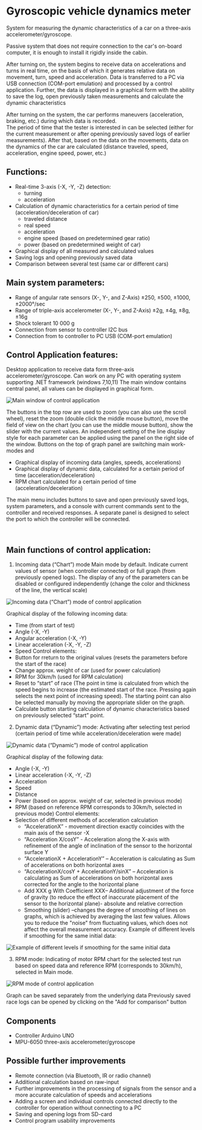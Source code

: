 # Gyroscopic vehicle dynamics meter

System for measuring the dynamic characteristics of a car on a three-axis accelerometer/gyroscope.

Passive system that does not require connection to the car's on-board computer, it is enough to install it rigidly inside the cabin.

After turning on, the system begins to receive data on accelerations and turns in real time, on the basis of which it generates relative data on movement, turn, speed and acceleration. 
Data is transferred to a PC via USB connection (COM-port emulation) and processed by a control application. 
Further, the data is displayed in a graphical form with the ability to save the log, open previously taken measurements and calculate the dynamic characteristics

After turning on the system, the car performs maneuvers (acceleration, braking, etc.) during which data is recorded.  
The period of time that the tester is interested in can be selected (either for the current measurement or after opening previously saved logs of earlier measurements).
After that, based on the data on the movements, data on the dynamics of the car are calculated (distance traveled, speed, acceleration, engine speed, power, etc.)

## Functions:

* Real-time 3-axis (-X, -Y, -Z) detection: 
  - turning
  - acceleration
* Calculation of dynamic characteristics for a certain period of time (acceleration/deceleration of car)
  - traveled distance
  - real speed
  - acceleration
  - engine speed (based on predetermined gear ratio)
  - power (based on predetermined weight of car)
* Graphical display of all measured and calculated values
* Saving logs and opening previously saved data 
* Comparison between several test (same car or different cars) 

## Main system parameters:

* Range of angular rate sensors (X-, Y-, and Z-Axis)		±250, ±500, ±1000, ±2000°/sec
* Range of triple-axis accelerometer (X-, Y-, and Z-Axis)	±2g, ±4g, ±8g, ±16g
* Shock tolerant 						10 000 g 
* Connection from sensor to controller				I2C bus
* Connection from to controller to PC				USB (COM-port emulation)

## Control Application features:
Desktop application to receive data form three-axis accelerometer/gyroscope.
Can work on any PC with operating system supporting .NET framework (windows 7,10,11)
The main window contains central panel, all values can be displayed in graphical form.

![Main window of control application](https://github.com/Brabn/GyroscopicMeter/blob/main/Photo/GyroControl.Control_application.png)

The buttons in the top row are used to zoom (you can also use the scroll wheel), reset the zoom (double click the middle mouse button), move the field of view on the chart (you can use the middle mouse button), show the slider with the current values.
An independent setting of the line display style for each parameter can be applied using the panel on the right side of the window.
Buttons on the top of graph panel are switching main work-modes and 
* Graphical display of incoming data (angles, speeds, accelerations)
* Graphical display of dynamic data, calculated for a certain period of time (acceleration/deceleration)
* RPM chart calculated for a certain period of time (acceleration/deceleration)

The main menu includes buttons to save and open previously saved logs, system parameters, and a console with current commands sent to the controller and received responses.
A separate panel is designed to select the port to which the controller will be connected.

 
## Main functions of control application:
1.	Incoming data (“Chart”) mode
Main mode by default. Indicate current values of sensor (when controller connected) or full graph (from previously opened logs). The display of any of the parameters can be disabled or configured independently (change the color and thickness of the line, the vertical scale)

![Incoming data (“Chart”) mode of control application](https://github.com/Brabn/GyroscopicMeter/blob/main/Photo/GyroControl.Basic_data_graph.png)

Graphical display of the following incoming data:
* Time (from start of test)
* Angle (-X, -Y)
* Angular acceleration (-X, -Y)
* Linear acceleration (-X, -Y, -Z)
* Speed 
Control elements:
* Button for rreturn to the original values (resets the parameters before the start of the race)
* Change approx. weight of car (used for power calculation)
* RPM for 30km/h (used for RPM calculation)
* Reset to “start” of race (The point in time is calculated from which the speed begins to increase (the estimated start of the race. Pressing again selects the next point of increasing speed). The starting point can also be selected manually by moving the appropriate slider on the graph.
* Calculate button starting calculation of dynamic characteristics based on previously selected “start” point.


 
2.	Dynamic data (“Dynamic”) mode:
Activating after selecting test period (certain period of time while acceleration/deceleration were made)

![Dynamic data (“Dynamic”) mode of control application](https://github.com/Brabn/GyroscopicMeter/blob/main/Photo/GyroControl.Basic_dynamic_data_graph.png)

Graphical display of the following data:
* Angle (-X, -Y)
* Linear acceleration (-X, -Y, -Z)
* Acceleration
* Speed
* Distance
* Power (based on approx. weight of car, selected in previous mode)
* RPM (based on reference RPM corresponds to 30km/h, selected in previous mode)
Control elements:
* Selection of different methods of acceleration calculation
  - “AccelerationX” - movement direction exactly coincides with the main axis of the sensor -X
  - “Acceleration X/cosY” - Acceleration along the X-axis with refinement of the angle of inclination of the sensor to the horizontal surface Y
  - “AccelerationX + AccelerationY” – Acceleration is calculating as  Sum of accelerations on both horizontal axes
  - “AccelerationX/cosY + AccelerationY/sinX” – Acceleration is calculating as  Sum of accelerations on both horizontal axes corrected for the angle to the horizontal plane
  - Add XXX g With Coefficient XXX– Additional adjustment of the force of gravity (to reduce the effect of inaccurate placement of the sensor to the horizontal plane)- absolute and relative correction
  - Smoothing (slider) –changes the degree of smoothing of lines on graphs, which is achieved by averaging the last few values. Allows you to reduce the "noise" from fluctuating values, which does not affect the overall measurement accuracy.
Example of different levels if smoothing for the same initial data:

![Example of different levels if smoothing for the same initial data](https://github.com/Brabn/GyroscopicMeter/blob/main/Photo/GyroControl.Various_degree_of_smoothing.png)

3.	RPM mode:
Indicating of motor RPM chart for the selected test run based on speed data and reference RPM (corresponds to 30km/h), selected in Main mode.

![RPM mode of control application](https://github.com/Brabn/GyroscopicMeter/blob/main/Photo/GyroControl.RPM_chart.png)

Graph can be saved separately from the underlying data
Previously saved race logs can be opened by clicking on the "Add for comparison" button

## Components

* Controller Arduino UNO                 
* MPU-6050 three-axis accelerometer/gyroscope 

## Possible further improvements

* Remote connection (via Bluetooth, IR or radio channel)
* Additional calculation based on raw-input
* Further improvements in the processing of signals from the sensor and a more accurate calculation of speeds and accelerations
* Adding a screen and individual controls connected directly to the controller for operation without connecting to a PC
* Saving and opening logs from SD-card
* Control program usability improvements

